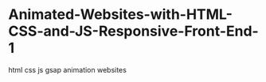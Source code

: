 # Animated-Websites-with-HTML-CSS-and-JS-Responsive-Front-End-1
html css  js gsap animation websites
